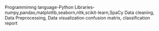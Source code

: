 Programmimng language-Python 
Libraries-numpy,pandas,matplotlib,seaborn,nltk,scikit-learn,SpaCy
Data cleaning, Data Preprocessing, Data visualization
confusion matrix, classification report
